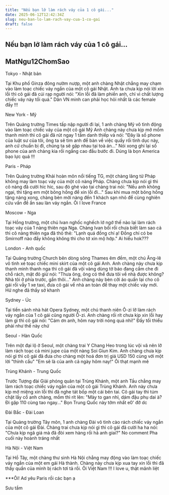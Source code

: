 ```yaml
---
title: "Nếu bạn lỡ làm rách váy của 1 cô gái..."
date: 2025-06-12T12:42:34Z
slug: neu-ban-lo-lam-rach-vay-cua-1-co-gai
draft: false
---
```


## Nếu bạn lỡ làm rách váy của 1 cô gái...

## MatNgu12ChomSao

Tokyo - Nhật bản
 
Tại Khu phố Ginza đông nườm nượp, một anh chàng Nhật chẳng may chạm vào làm toạc chiếc váy ngắn của một cô gái Nhật. Anh ta chưa kịp nói lời xin lỗi thì cô gái đã cúi rạp người nói: "Xin lỗi đã làm phiền anh, chỉ vì chất lượng chiếc váy này tồi quá."
Dân VN minh can phải học hỏi nhất là các female đấy !!!
 
 
 
New York - Mỹ
 
Trên Quảng trường Times tấp nập người đi lại, 1 anh chàng Mỹ vô tình động vào làm toạc chiếc váy của một cô gái Mỹ Anh chàng này chưa kịp mở mồm thanh minh thì cô gái đã rút ngay 1 tấm danh thiếp và nói: "Đây là số phone của luật sư của tôi, ông ta sẽ tìm anh để bàn về việc quấy rối tình dục này, anh cứ chuẩn bị đi, chúng ta sẽ gặp nhau tại toà án..." Nói xong ghi lại số phone của anh chàng kia rồi ngẩng cao đầu bước đi.
Dúng là bọn America bạo lực quá !!!
 
 
 
Paris - Pháp
 
Trên Quảng trường Khải hoàn môn nổi tiếng TG, một chàng lãng tử Pháp không may làm toạc váy của một cô nàng Pháp. Chàng chưa kịp nói gì thì cô nàng đã cười hic hic, sau đó ghé vào tai chàng trai nói: "Nếu anh không ngại, thì tặng em một bông hồng để xin lỗi đi..." Sau khi mua một bông hồng tặng nàng xong, chàng bèn mời nàng đến 1 khách sạn nhỏ để cùng nghiên cứu vấn đề ẩn sau làn váy ngắn.
Ôi I love France
 
 
 
Moscow - Nga
 
Tại Hồng trường, một chú Ivan nghốc nghếch lớ ngớ thế nào lại làm rách toạc váy của 1 nàng thiên nga Nga. Chàng Ivan bối rồi chưa biết làm sao cả thì cô nàng thiên nga đã thỏ thẻ: "Lạnh quá đồng chí ạ! Đồng chí có be Smirnoff nào đấy không không thì cho tớ xin mộ hớp." Ai hiểu hok???
 
 
 
London - Anh quốc
 
Tại Quảng trường Church bên dòng sông Thames êm đềm, một chú Ăng-lê vô tình xé toạc chiếc mini skirt của một cô gái Anh. Anh chàng này chưa kịp thanh minh thanh nga thì cô gái đã vội vàng dùng tờ báo đang cầm che đi chỗ rách, mặt đỏ giừ nói: "Thưa ông, ông có thể đưa tôi về nhà được không? Nhà tôi ở phía trước, gần thôi..." Anh chàng này bèn cởi áo quấn lại cho cô gái rồi vẫy 1 xe taxi, đưa cô gái về nhà an toàn để thay một chiếc váy mới. Hứ nghe đã thấy sở khanh
 
 
 
Sydney - Úc
 
Tại tiền sảnh nhà hát Opera Sydney, một chú thanh niên Ô-zi lỡ làm rách váy ngắn của 1 cô gái cũng người Ô-zi. Anh chàng rối rít chưa kịp xin lỗi hay làm gì thì cô gái nói: "Cám ơn anh, hôm nay trời nóng quá nhỉ!"
Đấy tối thiểu phải như thế này chứ
 
 
 
Seoul - Hàn Quốc
 
Trên một đại lộ ở Seoul, một chàng trai Y Chang Heo trong lúc vội vã nên lỡ làm rách toạc cả mini jupe của một nàng Soi Giun Kim. Anh chàng chưa kịp nói gì thì cô gái đã đưa cho chàng một hoá đơn trị giá USD 150 cùng với một lời "thỉnh cầu" "Em sẽ là của anh cả ngày hôm nay!"
Ôi thạt mạnh mẽ
 
 
 
Trùng Khánh - Trung Quốc
 
Trước Tượng đài Giải phóng quân tại Trùng Khánh, một anh Tầu chẳng may làm rách toạc chiếc váy ngắn của một cô gái Trùng Khánh. Anh này chưa kịp mở miệng xin lỗi thì đã nghe tát bốp một cái bên tai. Cô gái tay thì túm chặt lấy cổ anh chàng, mồm thì rít lên: "Mày to gan nhỉ, dám đậu phụ dai à? Đi gặp 110 cùng tao ngay..."
Bọn Trung Quốc này tởm nhất e0' đỡ dc
 
 
 
Đài Bắc - Đài Loan
 
Tại Quảng trường Tây môn, 1 anh chàng Đài vô tình cào rách chiếc váy ngắn của một cô gái Đài. Chàng trai chưa kịp nói gì thì cô gái đã cười ha ha nói: "Chưa kịp ngã giá mà đã đòi xem hàng rồi hả anh giai?"
No comment
Pha cuối này hoành tráng nhất
 
 
 
Hà Nội - Việt Nam
 
Tại Hồ Tây, một chàng thư sinh Hà Nội chẳng may động vào làm toạc chiếc váy ngắn của một em gái Hà thành. Chàng này chưa kịp xua tay xin lỗi thì đã thấy quần của mình bị rách tơi tả rồi.
Ôi Việt Nam !!! I love u, thật mãnh liệt
 
***Ôi! Ad yêu Paris rồi các bạn ạ  
 
Sưu tầm